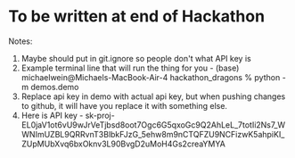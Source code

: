 # To be written at end of Hackathon 
Notes:
1. Maybe should put in git.ignore so people don't what API key is
2. Example terminal line that will run the thing for you - (base) michaelwein@Michaels-MacBook-Air-4 hackathon_dragons % python -m demos.demo
3.  Replace api key in demo with actual api key, but when pushing changes to github, it will have you replace it with something else.
4.  Here is API key - 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


